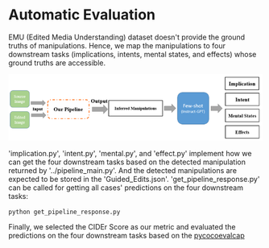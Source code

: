 # Automatic Evaluation

EMU (Edited Media Understanding) dataset doesn't provide the ground truths of manipulations. Hence, we map the manipulations to four downstream tasks (implications, intents, mental states, and effects) whose ground truths are accessible.

![image](https://github.com/GZ-Li/Dissertation-Human-centric-Visual-Manipulation-Understanding-via-LLM/blob/main/Eval/Automatic%20Evaluation.png)

'implication.py', 'intent.py', 'mental.py', and 'effect.py' implement how we can get the four downstream tasks based on the detected manipulation returned by '../pipeline_main.py'. And the detected manipulations are expected to be stored in the 'Guided_Edits.json'. 'get_pipeline_response.py' can be called for getting all cases' predictions on the four downstream tasks:

```bash
python get_pipeline_response.py
```

Finally, we selected the CIDEr Score as our metric and evaluated the predictions on the four downstream tasks based on the [pycocoevalcap](https://github.com/salaniz/pycocoevalcap)
